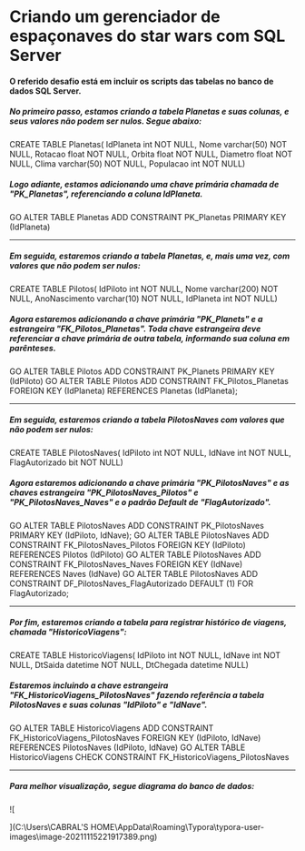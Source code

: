# Criando um gerenciador de espaçonaves do star wars com SQL Server

#### O referido desafio está em incluir os scripts das tabelas no banco de dados SQL Server.



##### No primeiro passo, estamos criando a tabela Planetas e suas colunas, e seus valores não podem ser nulos. Segue abaixo:

CREATE TABLE Planetas(
IdPlaneta int NOT NULL,
Nome varchar(50) NOT NULL,
Rotacao float NOT NULL,
Orbita float NOT NULL,
Diametro float NOT NULL,
Clima varchar(50) NOT NULL,
Populacao int NOT NULL)



##### Logo adiante, estamos adicionando uma chave primária chamada de "PK_Planetas", referenciando a coluna IdPlaneta.

GO
ALTER TABLE Planetas ADD CONSTRAINT PK_Planetas PRIMARY KEY (IdPlaneta)

____

##### Em seguida, estaremos criando a tabela Planetas, e, mais uma vez, com valores que não podem ser nulos:

CREATE TABLE Pilotos(
IdPiloto int NOT NULL,
Nome varchar(200) NOT NULL,
AnoNascimento varchar(10) NOT NULL,
IdPlaneta int NOT NULL)



#####  Agora estaremos adicionando a chave primária "PK_Planets" e a estrangeira "FK_Pilotos_Planetas". Toda chave estrangeira deve referenciar a chave primária de outra tabela, informando sua coluna em parênteses.

GO
ALTER TABLE Pilotos ADD CONSTRAINT PK_Planets PRIMARY KEY (IdPiloto)
GO
ALTER TABLE Pilotos ADD CONSTRAINT FK_Pilotos_Planetas FOREIGN KEY (IdPlaneta)
REFERENCES Planetas (IdPlaneta);

____

##### Em seguida, estaremos criando a tabela PilotosNaves com valores que não podem ser nulos:

CREATE TABLE PilotosNaves(
IdPiloto int NOT NULL,
IdNave int NOT NULL,
FlagAutorizado bit NOT NULL)



##### Agora estaremos adicionando a chave primária "PK_PilotosNaves" e as chaves estrangeira "PK_PilotosNaves_Pilotos" e "PK_PilotosNaves_Naves" e o padrão Default de "FlagAutorizado".

GO
ALTER TABLE PilotosNaves ADD CONSTRAINT PK_PilotosNaves PRIMARY KEY (IdPiloto, IdNave);
GO
ALTER TABLE PilotosNaves ADD CONSTRAINT FK_PilotosNaves_Pilotos FOREIGN KEY (IdPiloto)
REFERENCES Pilotos (IdPiloto)
GO
ALTER TABLE PilotosNaves ADD CONSTRAINT FK_PilotosNaves_Naves FOREIGN KEY (IdNave)
REFERENCES Naves (IdNave)
GO
ALTER TABLE PilotosNaves ADD CONSTRAINT DF_PilotosNaves_FlagAutorizado DEFAULT (1) FOR FlagAutorizado;

____

##### Por fim, estaremos criando a tabela para registrar histórico de viagens, chamada "HistoricoViagens":

CREATE TABLE HistoricoViagens(
IdPiloto int NOT NULL,
IdNave int NOT NULL,
DtSaida datetime NOT NULL,
DtChegada datetime NULL)

##### Estaremos incluindo a chave estrangeira "FK_HistoricoViagens_PilotosNaves" fazendo referência a tabela PilotosNaves e suas colunas "IdPiloto" e "IdNave".

GO
ALTER TABLE HistoricoViagens ADD CONSTRAINT FK_HistoricoViagens_PilotosNaves FOREIGN KEY (IdPiloto, IdNave)
REFERENCES PilotosNaves (IdPiloto, IdNave)
GO
ALTER TABLE HistoricoViagens CHECK CONSTRAINT FK_HistoricoViagens_PilotosNaves

____

##### Para melhor visualização, segue diagrama do banco de dados:

![

](C:\Users\CABRAL'S HOME\AppData\Roaming\Typora\typora-user-images\image-20211115221917389.png)